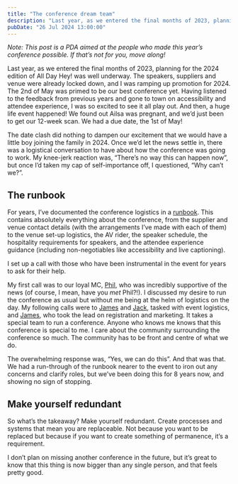 ```yaml
---
title: "The conference dream team"
description: "Last year, as we entered the final months of 2023, planning for the 2024 edition of All Day Hey! was well underway."
pubDate: "26 Jul 2024 13:00:00"
---
```


_Note: This post is a PDA aimed at the people who made this year’s conference possible. If that’s not for you, move along!_

Last year, as we entered the final months of 2023, planning for the 2024 edition of All Day Hey! was well underway. The speakers, suppliers and venue were already locked down, and I was ramping up promotion for 2024. The 2nd of May was primed to be our best conference yet. Having listened to the feedback from previous years and gone to town on accessibility and attendee experience, I was so excited to see it all play out. And then, a huge life event happened! We found out Ailsa was pregnant, and we’d just been to get our 12-week scan. We had a due date, the 1st of May!

The date clash did nothing to dampen our excitement that we would have a little boy joining the family in 2024. Once we’d let the news settle in, there was a logistical conversation to have about how the conference was going to work. My knee-jerk reaction was, “There’s no way this can happen now”, but once I’d taken my cap of self-importance off, I questioned, “Why can’t we?”.


## The runbook

For years, I’ve documented the conference logistics in a [runbook](https://en.wikipedia.org/wiki/Runbook). This contains absolutely everything about the conference, from the supplier and venue contact details (with the arrangements I’ve made with each of them) to the venue set-up logistics, the AV rider, the speaker schedule, the hospitality requirements for speakers, and the attendee experience guidance (including non-negotiables like accessibility and live captioning).

I set up a call with those who have been instrumental in the event for years to ask for their help.

My first call was to our loyal MC, [Phil](https://www.hawksworx.com/), who was incredibly supportive of the news (of course, I mean, have you _met_ Phil?!). I discussed my desire to run the conference as usual but without me being at the helm of logistics on the day. My following calls were to [James](https://www.linkedin.com/in/mrrio/) and [Jack](https://www.linkedin.com/in/jack-sails/), tasked with event logistics, and [James](https://www.linkedin.com/in/james-bevan/), who took the lead on registration and marketing. It takes a special team to run a conference. Anyone who knows me knows that this conference is special to me. I care about the community surrounding the conference so much. The community has to be front and centre of what we do.

The overwhelming response was, “Yes, we can do this”. And that was that. We had a run-through of the runbook nearer to the event to iron out any concerns and clarify roles, but we’ve been doing this for 8 years now, and showing no sign of stopping.


## Make yourself redundant

So what’s the takeaway? Make yourself redundant. Create processes and systems that mean you are replaceable. Not because you want to be replaced but because if you want to create something of permanence, it’s a requirement.

I don’t plan on missing another conference in the future, but it’s great to know that this thing is now bigger than any single person, and that feels pretty good.
